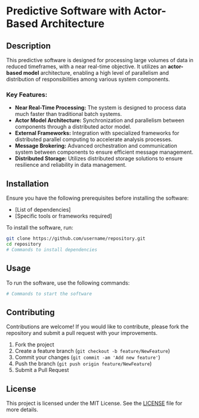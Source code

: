 # Predictive Software with Actor-Based Architecture

## Description

This predictive software is designed for processing large volumes of data in reduced timeframes, with a near real-time objective. It utilizes an **actor-based model** architecture, enabling a high level of parallelism and distribution of responsibilities among various system components.

### Key Features:
- **Near Real-Time Processing:** The system is designed to process data much faster than traditional batch systems.
- **Actor Model Architecture:** Synchronization and parallelism between components through a distributed actor model.
- **External Frameworks:** Integration with specialized frameworks for distributed parallel computing to accelerate analysis processes.
- **Message Brokering:** Advanced orchestration and communication system between components to ensure efficient message management.
- **Distributed Storage:** Utilizes distributed storage solutions to ensure resilience and reliability in data management.

## Installation

Ensure you have the following prerequisites before installing the software:

- [List of dependencies]
- [Specific tools or frameworks required]

To install the software, run:

```bash
git clone https://github.com/username/repository.git
cd repository
# Commands to install dependencies
```

## Usage

To run the software, use the following commands:

```bash
# Commands to start the software
```

## Contributing

Contributions are welcome! If you would like to contribute, please fork the repository and submit a pull request with your improvements.

1. Fork the project
2. Create a feature branch (`git checkout -b feature/NewFeature`)
3. Commit your changes (`git commit -am 'Add new feature'`)
4. Push the branch (`git push origin feature/NewFeature`)
5. Submit a Pull Request

## License

This project is licensed under the MIT License. See the [LICENSE](LICENSE) file for more details.
